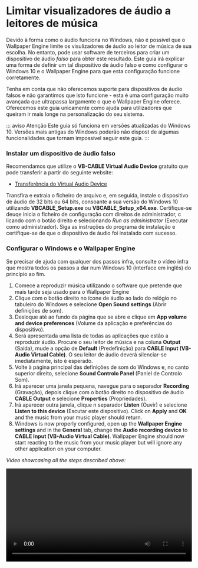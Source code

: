 # Limitar visualizadores de áudio a leitores de música

Devido à forma como o áudio funciona no Windows, não é possível que o Wallpaper Engine limite os visulizadores de áudio ao leitor de música de sua escolha. No entanto, pode usar software de terceiros para criar um dispositivo de áudio *falso* para obter este resultado. Este guia irá explicar uma forma de definir um tal dispositivo de áudio falso e como configurar o Windows 10 e o Wallpaper Engine para que esta configuração funcione corretamente.

Tenha em conta que não oferecemos suporte para dispositivos de áudio falsos e não garantimos que isto funcione - esta é uma configuração muito avançada que ultrapassa largamente o que o Wallpaper Engine oferece. Oferecemos este guia unicamente como ajuda para utilizadores que queiram ir mais longe na personalização do seu sistema.

::: aviso Atenção Este guia só funciona em versões atualizadas do Windows 10. Versões mais antigas do Windows poderão não dispost de algumas funcionalidades que tornam impossível seguir este guia.
:::

### Instalar um dispositivo de áudio falso

Recomendamos que utilize o **VB-CABLE Virtual Audio Device** gratuito que pode transferir a partir do seguinte website:

* [Transferência do Virtual Audio Device](https://www.vb-audio.com/Cable/)

Transfira e extraia o ficheiro de arquivo e, em seguida, instale o dispositivo de áudio de 32 bits ou 64 bits, consoante a sua versão do Windows 10 utilizando **VBCABLE_Setup.exe** ou **VBCABLE_Setup_x64.exe**. Certifique-se deuqe inicia o ficheiro de configuração com direitos de administrador, c licando com o botão direito e selecionando *Run as administrator* (Executar como administrador). Siga as instruções do programa de instalação e certifique-se de que o dispositivo de áudio foi instalado com sucesso.

### Configurar o Windows e o Wallpaper Engine

Se precisar de ajuda com qualquer dos passos infra, consulte o vídeo infra que mostra todos os passos a dar num Windows 10 (interface em inglês) do princípio ao fim.

1. Comece a reproduzir música utilizando o software que pretende que mais tarde seja usado para o Wallpaper Engine
2. Clique com o botão direito no ícone de áudio ao lado do relógio no tabuleiro do Windows e selecione **Open Sound settings** (Abrir definições de som).
3. Desloque até ao fundo da página que se abre e clique em **App volume and device preferences** (Volume da aplicação e preferências do dispositivo).
4. Será apresentada uma lista de todas as aplicações que estão a reproduzir áudio. Procure o seu leitor de música e na coluna **Output** (Saída), mude a opção de **Default** (Predefinição) para **CABLE Input (VB-Audio Virtual Cable)**. O seu leitor de áudio deverá silenciar-se imediatamente, isto é esperado.
5. Volte à página principal das definições de som do Windows e, no canto superior direito, selecione **Sound Controlo Panel** (Paniel de Controlo Som).
6. Irá aparecer uma janela pequena, navegue para o separador **Recording** (Gravação), depois clique com o botão direito no dispositivo de áudio **CABLE Output** e selecione **Properties** (Propriedades).
7. Irá aparecer outra janela, clique n separador **Listen** (Ouvir) e selecione **Listen to this device** (Escutar este dispositivo). Click on **Apply** and **OK** and the music from your music player should return.
8. Windows is now properly configured, open up the **Wallpaper Engine settings** and in the **General** tab, change the **Audio recording device** to **CABLE Input (VB-Audio Virtual Cable)**. Wallpaper Engine should now start reacting to the music from your music player but will ignore any other application on your computer.

*Video showcasing all the steps described above:*

<video width="100%" controls>
  <source src="/videos/audioinputdevice.mp4" type="video/mp4">
  Your browser does not support the video tag.
</video>
